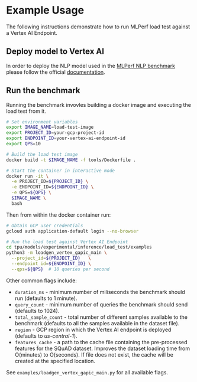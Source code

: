 # Example Usage

The following instructions demonstrate how to run MLPerf load test against a Vertex AI Endpoint.

## Deploy model to Vertex AI

In order to deploy the NLP model used in the [MLPerf NLP benchmark](https://github.com/mlcommons/inference/tree/master/language/bert#readme)
please follow the official [documentation](https://cloud.google.com/vertex-ai/docs/predictions/deploy-model-api).

## Run the benchmark

Running the benchmark invovles building a docker image and executing the load test from it.

```bash
# Set environment variables
export IMAGE_NAME=load-test-image
export PROJECT_ID=your-gcp-project-id
export ENDPOINT_ID=your-vertex-ai-endpoint-id
export QPS=10

# Build the load test image
docker build -t $IMAGE_NAME -f tools/Dockerfile .

# Start the container in interactive mode
docker run -it \
  -e PROJECT_ID=${PROJECT_ID} \
  -e ENDPOINT_ID=${ENDPOINT_ID} \
  -e QPS=${QPS} \
  $IMAGE_NAME \
  bash
```

Then from within the docker container run:

```bash
# Obtain GCP user credentials
gcloud auth application-default login --no-browser

# Run the load test against Vertex AI Endpoint
cd tpu/models/experimental/inference/load_test/examples
python3 -m loadgen_vertex_gapic_main \
  --project_id=${PROJECT_ID}   \
  --endpoint_id=${ENDPOINT_ID} \
  --qps=${QPS}  # 10 queries per second
```

Other common flags include:

* `duration_ms` - minimum number of miliseconds the benchmark should run (defaults to 1 minute).
* `query_count` - minimum number of queries the benchmark should send (defaults to 1024).
* `total_sample_count` - total number of different samples available to the benchmark (defaults to all the samples available in the dataset file).
* `region` - GCP region in which the Vertex AI endpoint is deployed (defaults to *us-central-1*).
* `features_cache` - a path to the cache file containing the pre-processed features for the SQuAD dataset. Improves the dataset loading time from O(minutes) to O(seconds). If file does not exist, the cache will be created at the specified location.

See `examples/loadgen_vertex_gapic_main.py` for all available flags.


